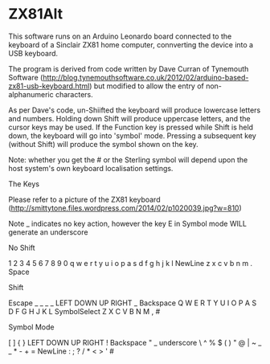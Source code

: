 ZX81Alt
=======

This software runs on an Arduino Leonardo board connected to the keyboard of a Sinclair ZX81 home computer, connverting the device into a USB keyboard.

The program is derived from code written by Dave Curran of Tynemouth Software (http://blog.tynemouthsoftware.co.uk/2012/02/arduino-based-zx81-usb-keyboard.html) but modified to allow the entry of non-alphanumeric characters.

As per Dave's code, un-Shiifted the keyboard will produce lowercase letters and numbers. Holding down Shift will produce uppercase letters, and the cursor keys may be used. If the Function key is pressed while Shift is held down, the keyboard will go into 'symbol' mode. Pressing a subsequent key (without Shift) will produce the symbol shown on the key.

Note: whether you get the # or the Sterling symbol will depend upon the host system's own keyboard localisation settings.


The Keys

Please refer to a picture of the ZX81 keyboard (http://smittytone.files.wordpress.com/2014/02/p1020039.jpg?w=810)

Note _ indicates no key action, however the key E in Symbol mode WILL generate an underscore


No Shift

1 2 3 4 5 6 7 8 9 0
q w e r t y u i o p
a s d f g h j k l NewLine
z x c v b n m . Space


Shift

Escape _ _ _ _ LEFT DOWN UP RIGHT _ Backspace
Q W E R T Y U I O P
A S D F G H J K L SymbolSelect
Z X C V B N M , #


Symbol Mode

[ ] { } LEFT DOWN UP RIGHT ! Backspace
" _ underscore \ ^ % $ ( ) "
@ | ~ _ _ * - + = NewLine
: ; ? / * < > ' #

